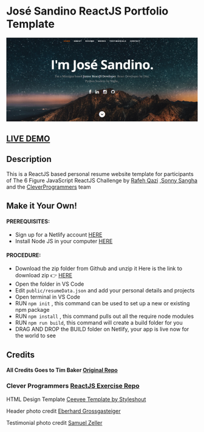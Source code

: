 # José Sandino ReactJS Portfolio Template      

![ReactJS Resume Website Template](resume-screenshot.png?raw=true "ReactJS Resume Website Template")

## <a href="https://infallible-curie-85ac8c.netlify.app/">LIVE DEMO</a>

## Description
This is a ReactJS based personal resume website template for participants of The 6 Figure JavaScript ReactJS Challenge by <a href='https://github.com/CleverProgrammer'>Rafeh Qazi</a> ,<a href='https://github.com/sonnysangha'>Sonny Sangha</a> and the <a href='https://github.com/CleverProgrammers/'>CleverProgrammers</a> team

## Make it Your Own!
#### PREREQUISITES:
- Sign up for a Netlify account <a href='https://www.netlify.com'>HERE</a>
- Install Node JS in your computer <a href='https://nodejs.org/en/'>HERE</a>
#### PROCEDURE:
- Download the zip folder from Github and unzip it
Here is the link to download zip 👉
<a href='https://github.com/josesandino/react-portfolio'>HERE</a>
- Open the folder in VS Code
- Edit <code>public/resumeData.json</code> and add your personal details and projects
- Open terminal in VS Code
- RUN <code>npm init</code> , this command can be used to set up a new or existing npm package
- RUN <code>npm install</code> , this command pulls out all the require node modules
- RUN <code>npm run build</code>, this command will create a build folder for you
- DRAG AND DROP the BUILD folder on Netlify, your app is live now for the world to see


## Credits

#### All Credits Goes to Tim Baker <a href='https://github.com/tbakerx/react-resume-template'>Original Repo</a>

### Clever Programmers <a href='https://github.com/CleverProgrammers/react-portfolio'>ReactJS Exercise Repo</a>


HTML Design Template
<a href="https://www.styleshout.com/free-templates/ceevee/">Ceevee Template by Styleshout</a>

Header photo credit
<a href="https://www.pexels.com/es-es/@eberhardgross">Eberhard Grossgasteiger</a>


Testimonial photo credit
<a href="https://unsplash.com/@samuelzeller?utm_medium=referral&amp;utm_campaign=photographer-credit&amp;utm_content=creditBadge">Samuel Zeller</a>
